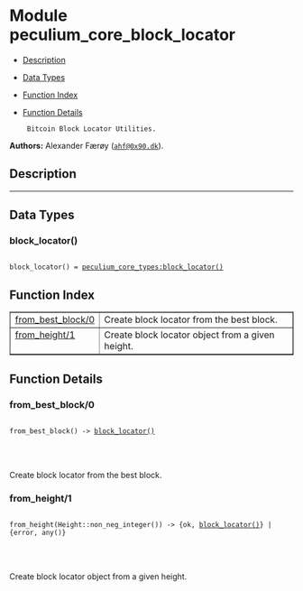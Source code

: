 

# Module peculium_core_block_locator #
* [Description](#description)
* [Data Types](#types)
* [Function Index](#index)
* [Function Details](#functions)


       Bitcoin Block Locator Utilities.
__Authors:__ Alexander Færøy ([`ahf@0x90.dk`](mailto:ahf@0x90.dk)).
<a name="description"></a>

## Description ##
   ----------------------------------------------------------------------------
<a name="types"></a>

## Data Types ##




### <a name="type-block_locator">block_locator()</a> ###



<pre><code>
block_locator() = <a href="peculium_core_types.md#type-block_locator">peculium_core_types:block_locator()</a>
</code></pre>


<a name="index"></a>

## Function Index ##


<table width="100%" border="1" cellspacing="0" cellpadding="2" summary="function index"><tr><td valign="top"><a href="#from_best_block-0">from_best_block/0</a></td><td>Create block locator from the best block.</td></tr><tr><td valign="top"><a href="#from_height-1">from_height/1</a></td><td>Create block locator object from a given height.</td></tr></table>


<a name="functions"></a>

## Function Details ##

<a name="from_best_block-0"></a>

### from_best_block/0 ###


<pre><code>
from_best_block() -&gt; <a href="#type-block_locator">block_locator()</a>
</code></pre>

<br></br>


Create block locator from the best block.
<a name="from_height-1"></a>

### from_height/1 ###


<pre><code>
from_height(Height::non_neg_integer()) -&gt; {ok, <a href="#type-block_locator">block_locator()</a>} | {error, any()}
</code></pre>

<br></br>


Create block locator object from a given height.
